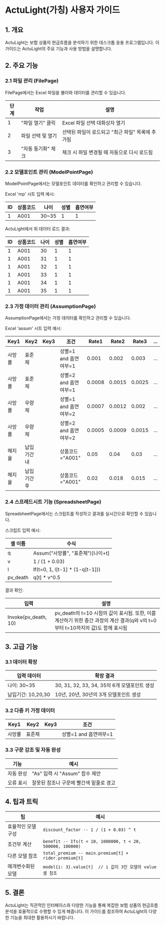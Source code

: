 # ActuLight(가칭) 사용자 가이드

## 1. 개요

ActuLight는 보험 상품의 현금흐름을 분석하기 위한 데스크톱 응용 프로그램입니다. 이 가이드는 ActuLight의 주요 기능과 사용 방법을 설명합니다.

## 2. 주요 기능

### 2.1 파일 관리 (FilePage)

FilePage에서는 Excel 파일을 불러와 데이터를 관리할 수 있습니다.

| 단계 | 작업 | 설명 |
|------|------|------|
| 1 | "파일 열기" 클릭 | Excel 파일 선택 대화상자 열기 |
| 2 | 파일 선택 및 열기 | 선택된 파일이 로드되고 "최근 파일" 목록에 추가됨 |
| 3 | "자동 동기화" 체크 | 체크 시 파일 변경될 때 자동으로 다시 로드됨 |

### 2.2 모델포인트 관리 (ModelPointPage)

ModelPointPage에서는 모델포인트 데이터를 확인하고 관리할 수 있습니다.

Excel 'mp' 시트 입력 예시:

| ID | 상품코드 | 나이 | 성별 | 흡연여부 |
|----|----------|------|------|----------|
| 1  | A001     | 30~35| 1    | 1        |

ActuLight에서 위 데이터 로드 결과:

| ID | 상품코드 | 나이 | 성별 | 흡연여부 |
|----|----------|------|------|----------|
| 1  | A001     | 30   | 1    | 1        |
| 1  | A001     | 31   | 1    | 1        |
| 1  | A001     | 32   | 1    | 1        |
| 1  | A001     | 33   | 1    | 1        |
| 1  | A001     | 34   | 1    | 1        |
| 1  | A001     | 35   | 1    | 1        |

### 2.3 가정 데이터 관리 (AssumptionPage)

AssumptionPage에서는 가정 데이터를 확인하고 관리할 수 있습니다.

Excel 'assum' 시트 입력 예시:

| Key1   | Key2     | Key3 | 조건                   | Rate1 | Rate2 | Rate3 | ... |
|--------|----------|------|------------------------|-------|-------|-------|-----|
| 사망률 | 표준체   |      | 성별=1 and 흡연여부=1 | 0.001 | 0.002 | 0.003 | ... |
| 사망률 | 표준체   |      | 성별=2 and 흡연여부=1 | 0.0008| 0.0015| 0.0025| ... |
| 사망률 | 우량체   |      | 성별=1 and 흡연여부=2 | 0.0007| 0.0012| 0.002 | ... |
| 사망률 | 우량체   |      | 성별=2 and 흡연여부=2 | 0.0005| 0.0009| 0.0015| ... |
| 해지율 | 납입기간내|      | 상품코드="A001"       | 0.05  | 0.04  | 0.03  | ... |
| 해지율 | 납입기간후|      | 상품코드="A001"       | 0.02  | 0.018 | 0.015 | ... |

### 2.4 스프레드시트 기능 (SpreadsheetPage)

SpreadsheetPage에서는 스크립트를 작성하고 결과를 실시간으로 확인할 수 있습니다.

스크립트 입력 예시:

| 셀 이름 | 수식 |
|---------|------|
| q       | Assum("사망률", "표준체")[나이+t] |
| v       | 1 / (1 + 0.03) |
| l       | If(t=0, 1, l[t-1] * (1-q[t-1]))
| pv_death| q[t] * v^0.5 |

결과 확인:

| 입력 | 설명 |
|------|------|
| Invoke(pv_death, 10) | pv_death의 t=10 시점의 값이 표시됨. 또한, 이를 계산하기 위한 중간 과정의 계산 결과(q와 v의 t=0부터 t=10까지의 값)도 함께 표시됨 |

## 3. 고급 기능

### 3.1 데이터 확장

| 입력 데이터 | 확장 결과 |
|-------------|-----------|
| 나이: 30~35 | 30, 31, 32, 33, 34, 35의 6개 모델포인트 생성 |
| 납입기간: 10,20,30 | 10년, 20년, 30년의 3개 모델포인트 생성 |

### 3.2 다중 키 가정 데이터

| Key1 | Key2 | Key3 | 조건 |
|------|------|------|------|
| 사망률 | 표준체 | | 성별=1 and 흡연여부=1 |

### 3.3 구문 강조 및 자동 완성

| 기능 | 예시 |
|------|------|
| 자동 완성 | "As" 입력 시 "Assum" 함수 제안 |
| 오류 표시 | 잘못된 참조나 구문에 빨간색 밑줄로 경고 |

## 4. 팁과 트릭

| 팁 | 예시 |
|----|------|
| 효율적인 모델 구성 | `discount_factor -- 1 / (1 + 0.03) ^ t` |
| 조건부 계산 | `benefit -- Ifs(t < 10, 1000000, t < 20, 500000, 100000)` |
| 다른 모델 참조 | `total_premium -- main.premium[t] + rider.premium[t]` |
| 매개변수화된 모델 | `model{i: 3}.value[t]  // i 값이 3인 모델의 value 셀 참조` |

## 5. 결론

ActuLight는 직관적인 인터페이스와 다양한 기능을 통해 복잡한 보험 상품의 현금흐름 분석을 효율적으로 수행할 수 있게 해줍니다. 이 가이드를 참조하여 ActuLight의 다양한 기능을 최대한 활용하시기 바랍니다.

